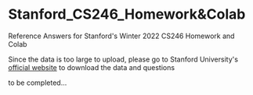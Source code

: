 # Stanford_CS246_Homework&Colab
Reference Answers for Stanford's Winter 2022 CS246 Homework and Colab

Since the data is too large to upload, please go to Stanford University's [official website](https://web.stanford.edu/class/cs246/index.html) to download the data and questions

to be completed...
